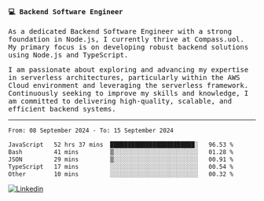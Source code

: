 
<samp>
  
#### 💻 Backend Software Engineer

As a dedicated Backend Software Engineer with a strong foundation in Node.js, I currently thrive at Compass.uol. My primary focus is on developing robust backend solutions using Node.js and TypeScript.

I am passionate about exploring and advancing my expertise in serverless architectures, particularly within the AWS Cloud environment and leveraging the serverless framework. Continuously seeking to improve my skills and knowledge, I am committed to delivering high-quality, scalable, and efficient backend systems.

---

<!--START_SECTION:waka-->

```txt
From: 08 September 2024 - To: 15 September 2024

JavaScript   52 hrs 37 mins  ████████████████████████░   96.53 %
Bash         41 mins         ▒░░░░░░░░░░░░░░░░░░░░░░░░   01.28 %
JSON         29 mins         ▒░░░░░░░░░░░░░░░░░░░░░░░░   00.91 %
TypeScript   17 mins         ░░░░░░░░░░░░░░░░░░░░░░░░░   00.54 %
Other        10 mins         ░░░░░░░░░░░░░░░░░░░░░░░░░   00.32 %
```

<!--END_SECTION:waka-->
  
</samp>

[![Linkedin](https://img.shields.io/badge/-Mateus%20Garcia-c080ff?style=flat-square&logo=Linkedin&logoColor=white&link=https://www.linkedin.com/in/mpgxc)](https://www.linkedin.com/in/mateusogarcia) 
